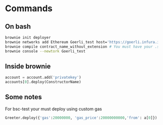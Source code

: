 # Commands
## On bash
```bash
brownie init deployer
brownie networks add Ethereum Goerli_test host='https://goerli.infura.io/v3/9aa3d95b3bc440fa88ea12eaa4456161' chainid=5 explorer='https://goerli.etherscan.io' 
brownie compile contract_name_without_extension # You must have your .sol contract on the contracts folder
brownie console --newtork Goerli_test
```
## Inside brownie
```python
account = account.add('privatekey')
accounts[0].deploy(ConstructorName)
```

## Some notes
For bsc-test your must deploy using custom gas
```python
Greeter.deploy({'gas':20000000, 'gas_price':20000000000,'from': a[0]})
```
